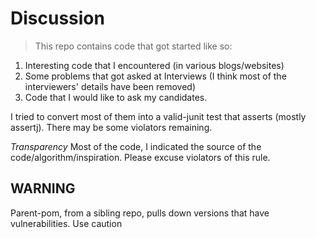 # Discussion
> This repo contains code that got started like so:

1. Interesting code that I encountered (in various blogs/websites)
2. Some problems that got asked at Interviews (I think most of the  interviewers' details have been removed)
3. Code that I would like to ask my candidates.

I tried to convert most of them into a valid-junit test that asserts (mostly assertj). There may be some violators remaining.

_*Transparency*_
Most of the code, I indicated the source of the code/algorithm/inspiration. Please excuse violators of this rule.

<h2>WARNING</h2> Parent-pom, from a sibling repo, pulls down versions that have vulnerabilities. Use caution
